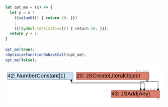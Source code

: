 ```javascript
let opt_me = (x) => {
  let y = x ? 
    ({valueOf() { return 10; }})
    :
    ({[Symbol.toPrimitive]() { return 20; }});
  return y + 1;
}

opt_me(true);
%OptimizeFunctionOnNextCall(opt_me);
opt_me(false);
```

![graph](jsadd_typed_lowering.png)
